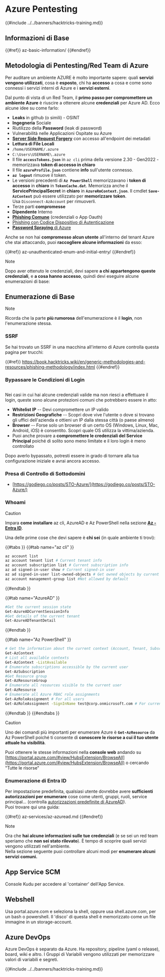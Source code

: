# Azure Pentesting

{{#include ../../banners/hacktricks-training.md}}

## Informazioni di Base

{{#ref}}
az-basic-information/
{{#endref}}

## Metodologia di Pentesting/Red Team di Azure

Per auditare un ambiente AZURE è molto importante sapere: quali **servizi vengono utilizzati**, cosa è **esposto**, chi ha **accesso** a cosa e come sono connessi i servizi interni di Azure e i **servizi esterni**.

Dal punto di vista di un Red Team, il **primo passo per compromettere un ambiente Azure** è riuscire a ottenere alcune **credenziali** per Azure AD. Ecco alcune idee su come farlo:

- **Leaks** in github (o simili) - OSINT
- **Ingegneria** Sociale
- Riutilizzo della **Password** (leak di password)
- Vulnerabilità nelle Applicazioni Ospitate su Azure
- [**Server Side Request Forgery**](https://book.hacktricks.wiki/en/pentesting-web/ssrf-server-side-request-forgery/cloud-ssrf.html) con accesso all'endpoint dei metadati
- **Lettura di File Locali**
- `/home/USERNAME/.azure`
- `C:\Users\USERNAME\.azure`
- Il file **`accessTokens.json`** in `az cli` prima della versione 2.30 - Gen2022 - memorizzava **token di accesso in chiaro**
- Il file **`azureProfile.json`** contiene **info** sull'utente connesso.
- **`az logout`** rimuove il token.
- Le versioni precedenti di **`Az PowerShell`** memorizzavano i **token di accesso** in **chiaro** in **`TokenCache.dat`**. Memorizza anche il **ServicePrincipalSecret** in **chiaro** in **`AzureRmContext.json`**. Il cmdlet **`Save-AzContext`** può essere utilizzato per **memorizzare** **token**.\
Usa `Disconnect-AzAccount` per rimuoverli.
- Terze parti **compromesse**
- **Dipendente** Interno
- [**Phishing Comune**](https://book.hacktricks.wiki/en/generic-methodologies-and-resources/phishing-methodology/index.html) (credenziali o App Oauth)
- [Phishing con Codice Dispositivo di Autenticazione](az-unauthenticated-enum-and-initial-entry/az-device-code-authentication-phishing.md)
- [**Password Spraying** di Azure](az-unauthenticated-enum-and-initial-entry/az-password-spraying.md)

Anche se non hai **compromesso alcun utente** all'interno del tenant Azure che stai attaccando, puoi **raccogliere alcune informazioni** da esso:

{{#ref}}
az-unauthenticated-enum-and-initial-entry/
{{#endref}}

> [!NOTE]
> Dopo aver ottenuto le credenziali, devi sapere **a chi appartengono queste credenziali**, e **a cosa hanno accesso**, quindi devi eseguire alcune enumerazioni di base:

## Enumerazione di Base

> [!NOTE]
> Ricorda che la parte **più rumorosa** dell'enumerazione è il **login**, non l'enumerazione stessa.

### SSRF

Se hai trovato un SSRF in una macchina all'interno di Azure controlla questa pagina per trucchi:

{{#ref}}
https://book.hacktricks.wiki/en/generic-methodologies-and-resources/phishing-methodology/index.html
{{#endref}}

### Bypassare le Condizioni di Login

<figure><img src="../../images/image (268).png" alt=""><figcaption></figcaption></figure>

Nei casi in cui hai alcune credenziali valide ma non riesci a effettuare il login, queste sono alcune protezioni comuni che potrebbero essere in atto:

- **Whitelist IP** -- Devi compromettere un IP valido
- **Restrizioni Geografiche** -- Scopri dove vive l'utente o dove si trovano gli uffici dell'azienda e ottieni un IP dalla stessa città (o paese almeno)
- **Browser** -- Forse solo un browser di un certo OS (Windows, Linux, Mac, Android, iOS) è consentito. Scopri quale OS utilizza la vittima/azienda.
- Puoi anche provare a **compromettere le credenziali del Service Principal** poiché di solito sono meno limitate e il loro login è meno controllato

Dopo averlo bypassato, potresti essere in grado di tornare alla tua configurazione iniziale e avrai ancora accesso.

### Presa di Controllo di Sottodomini

- [https://godiego.co/posts/STO-Azure/](https://godiego.co/posts/STO-Azure/)

### Whoami

> [!CAUTION]
> Impara **come installare** az cli, AzureAD e Az PowerShell nella sezione [**Az - Entra ID**](az-services/az-azuread.md).

Una delle prime cose che devi sapere è **chi sei** (in quale ambiente ti trovi):

{{#tabs }}
{{#tab name="az cli" }}
```bash
az account list
az account tenant list # Current tenant info
az account subscription list # Current subscription info
az ad signed-in-user show # Current signed-in user
az ad signed-in-user list-owned-objects # Get owned objects by current user
az account management-group list #Not allowed by default
```
{{#endtab }}

{{#tab name="AzureAD" }}
```bash
#Get the current session state
Get-AzureADCurrentSessionInfo
#Get details of the current tenant
Get-AzureADTenantDetail
```
{{#endtab }}

{{#tab name="Az PowerShell" }}
```bash
# Get the information about the current context (Account, Tenant, Subscription etc.)
Get-AzContext
# List all available contexts
Get-AzContext -ListAvailable
# Enumerate subscriptions accessible by the current user
Get-AzSubscription
#Get Resource group
Get-AzResourceGroup
# Enumerate all resources visible to the current user
Get-AzResource
# Enumerate all Azure RBAC role assignments
Get-AzRoleAssignment # For all users
Get-AzRoleAssignment -SignInName test@corp.onmicrosoft.com # For current user
```
{{#endtab }}
{{#endtabs }}

> [!CAUTION]
> Uno dei comandi più importanti per enumerare Azure è **`Get-AzResource`** da Az PowerShell poiché ti consente di **conoscere le risorse a cui il tuo utente attuale ha visibilità**.
>
> Puoi ottenere le stesse informazioni nella **console web** andando su [https://portal.azure.com/#view/HubsExtension/BrowseAll](https://portal.azure.com/#view/HubsExtension/BrowseAll) o cercando "Tutte le risorse"

### Enumerazione di Entra ID

Per impostazione predefinita, qualsiasi utente dovrebbe avere **sufficienti autorizzazioni per enumerare** cose come utenti, gruppi, ruoli, service principal... (controlla [autorizzazioni predefinite di AzureAD](az-basic-information/index.html#default-user-permissions)).\
Puoi trovare qui una guida:

{{#ref}}
az-services/az-azuread.md
{{#endref}}

> [!NOTE]
> Ora che **hai alcune informazioni sulle tue credenziali** (e se sei un red team speriamo che **non sei stato rilevato**). È tempo di scoprire quali servizi vengono utilizzati nell'ambiente.\
> Nella sezione seguente puoi controllare alcuni modi per **enumerare alcuni servizi comuni.**

## App Service SCM

Console Kudu per accedere al 'container' dell'App Service.

## Webshell

Usa portal.azure.com e seleziona la shell, oppure usa shell.azure.com, per un bash o powershell. Il 'disco' di questa shell è memorizzato come un file immagine in un storage-account.

## Azure DevOps

Azure DevOps è separato da Azure. Ha repository, pipeline (yaml o release), board, wiki e altro. I Gruppi di Variabili vengono utilizzati per memorizzare valori di variabili e segreti.

{{#include ../../banners/hacktricks-training.md}}

